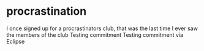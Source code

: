 # procrastination
I once signed up for a procrastinators club, that was the last time I ever saw the members of the club
Testing commitment
Testing commitment via Eclipse